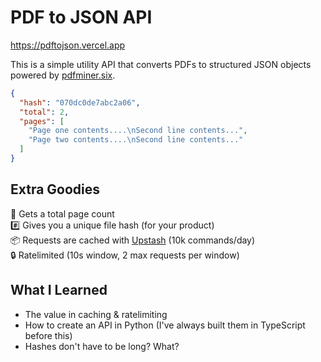 # PDF to JSON API

https://pdftojson.vercel.app

This is a simple utility API that converts PDFs to structured JSON objects powered by [pdfminer.six](https://github.com/pdfminer/pdfminer.six).

```json
{
  "hash": "070dc0de7abc2a06",
  "total": 2,
  "pages": [
    "Page one contents....\nSecond line contents...",
    "Page two contents....\nSecond line contents..."
  ]
}
```

## Extra Goodies
<div>📄 Gets a total page count</div>
<div>#️⃣ Gives you a unique file hash (for your product)</div>
<div>📦 Requests are cached with <a href="https://upstash.com">Upstash</a> (10k commands/day)</div>
<div>🔒 Ratelimited (10s window, 2 max requests per window)</div>

## What I Learned
- The value in caching & ratelimiting
- How to create an API in Python (I've always built them in TypeScript before this)
- Hashes don't have to be long? What?
